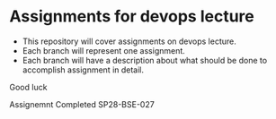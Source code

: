 # Assignments for devops lecture

- This repository will cover assignments on devops lecture. 
- Each branch will represent one assignment.
- Each branch will have a description about what should be done to accomplish assignment in detail. 

Good luck 


Assignemnt Completed 
SP28-BSE-027
